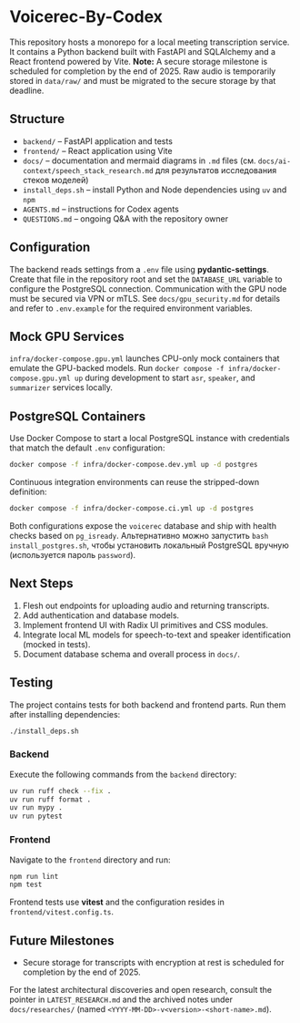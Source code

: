 # Voicerec-By-Codex

This repository hosts a monorepo for a local meeting transcription service. It contains a Python backend built with FastAPI and SQLAlchemy and a React frontend powered by Vite.
**Note:** A secure storage milestone is scheduled for completion by the end of 2025. Raw audio is temporarily stored in `data/raw/` and must be migrated to the secure storage by that deadline.

## Structure
- `backend/` – FastAPI application and tests
- `frontend/` – React application using Vite
- `docs/` – documentation and mermaid diagrams in `.md` files (см. `docs/ai-context/speech_stack_research.md` для результатов исследования стеков моделей)
- `install_deps.sh` – install Python and Node dependencies using `uv` and `npm`
- `AGENTS.md` – instructions for Codex agents
- `QUESTIONS.md` – ongoing Q&A with the repository owner

## Configuration
The backend reads settings from a `.env` file using **pydantic-settings**. Create
that file in the repository root and set the `DATABASE_URL` variable to configure
the PostgreSQL connection.
Communication with the GPU node must be secured via VPN or mTLS. See
`docs/gpu_security.md` for details and refer to `.env.example` for the required
environment variables.

## Mock GPU Services
`infra/docker-compose.gpu.yml` launches CPU-only mock containers that emulate the GPU-backed models. Run `docker compose -f infra/docker-compose.gpu.yml up` during development to start `asr`, `speaker`, and `summarizer` services locally.

## PostgreSQL Containers
Use Docker Compose to start a local PostgreSQL instance with credentials that match the default `.env` configuration:

```bash
docker compose -f infra/docker-compose.dev.yml up -d postgres
```

Continuous integration environments can reuse the stripped-down definition:

```bash
docker compose -f infra/docker-compose.ci.yml up -d postgres
```

Both configurations expose the `voicerec` database and ship with health checks based on `pg_isready`. Альтернативно можно запустить `bash install_postgres.sh`, чтобы установить локальный PostgreSQL вручную (используется пароль `password`).

## Next Steps
1. Flesh out endpoints for uploading audio and returning transcripts.
2. Add authentication and database models.
3. Implement frontend UI with Radix UI primitives and CSS modules.
4. Integrate local ML models for speech-to-text and speaker identification (mocked in tests).
5. Document database schema and overall process in `docs/`.

## Testing

The project contains tests for both backend and frontend parts. Run them after installing dependencies:

```bash
./install_deps.sh
```

### Backend

Execute the following commands from the `backend` directory:

```bash
uv run ruff check --fix .
uv run ruff format .
uv run mypy .
uv run pytest
```

### Frontend

Navigate to the `frontend` directory and run:

```bash
npm run lint
npm test
```

Frontend tests use **vitest** and the configuration resides in `frontend/vitest.config.ts`.

## Future Milestones
- Secure storage for transcripts with encryption at rest is scheduled for completion by the end of 2025.

For the latest architectural discoveries and open research, consult the pointer in `LATEST_RESEARCH.md` and the archived notes under `docs/researches/` (named `<YYYY-MM-DD>-v<version>-<short-name>.md`).


